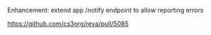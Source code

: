 Enhancement: extend app /notify endpoint to allow reporting errors

https://github.com/cs3org/reva/pull/5085
